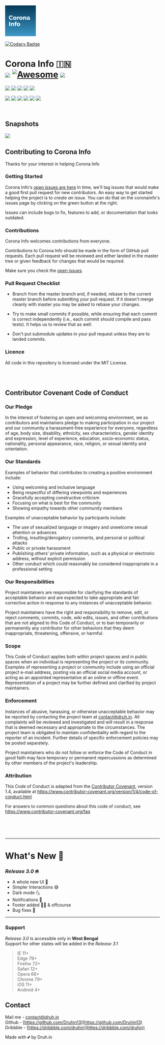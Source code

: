 <a href="https://coronavirusapp.github.io"><img src="https://raw.githubusercontent.com/Druhin13/corona/master/logo.png"></a>

[![Codacy Badge](https://api.codacy.com/project/badge/Grade/a66f29cbc49a4c7dbfacfdc4d8f9c105)](https://app.codacy.com/manual/Druhin13/corona?utm_source=github.com&utm_medium=referral&utm_content=Druhin13/corona&utm_campaign=Badge_Grade_Dashboard)
# Corona Info 🇮🇳<br><img src="https://img.shields.io/github/stars/Druhin13/corona?style=social">  [![Awesome](https://camo.githubusercontent.com/13c4e50d88df7178ae1882a203ed57b641674f94/68747470733a2f2f63646e2e7261776769742e636f6d2f73696e647265736f726875732f617765736f6d652f643733303566333864323966656437386661383536353265336136336531353464643865383832392f6d656469612f62616467652e737667)](https://github.com/soroushchehresa/awesome-coronavirus#applications-and-bots)  <a target="none" href="https://druh.in"><img src="https://img.shields.io/badge/Made%20by-Druhin-131313"></a>
<a href="https://coronavirusapp.github.io"><img src="https://img.shields.io/website?down_color=lightgrey&down_message=maintenance&up_color=green&up_message=online&url=https%3A%2F%2Fcoronavirusapp.github.io"></a>  <img src="https://img.shields.io/uptimerobot/ratio/7/m784709526-2cb60baaa86e5acb72fee78d">  <a href="https://www.ssllabs.com/ssltest/analyze?d=coronavirusapp.github.io"><img src="https://img.shields.io/badge/status-A%2B-brightgreen"></a>  <a href="https://github.com/Druhin13/corona"><img src="https://img.shields.io/github/last-commit/Druhin13/corona"></a>  <img src="https://img.shields.io/github/commits-since/Druhin13/corona/3.0">

<a href="https://github.com/Druhin13/corona/blob/master/LICENSE"><img src="https://img.shields.io/github/license/Druhin13/corona"></a>  <img src="https://img.shields.io/github/languages/code-size/Druhin13/corona"> <img src="https://img.shields.io/github/issues-raw/Druhin13/corona">  <img src="https://img.shields.io/github/v/release/Druhin13/corona">  <img src="https://img.shields.io/github/languages/count/Druhin13/corona">  <img src="https://img.shields.io/github/languages/top/Druhin13/corona?color=yellow">

<br>


## Snapshots

<img src="https://user-images.githubusercontent.com/46156118/78874152-91883900-7a69-11ea-904f-42d8516e55a4.png">


## Contributing to Corona Info

Thanks for your interest in helping Corona Info

### Getting Started

Corona Info's [open issues are here](https://github.com/Druhin13/corona/issues)
In time, we'll tag issues that would make a good first pull request for new contributors.
An easy way to get started helping the project is to *create an issue*.
You can do that on the coronainfo's issues page by clicking on the green button at the right.

Issues can include bugs to fix, features to add, or documentation that looks outdated. 

### Contributions

Corona Info welcomes contributions from everyone.

Contributions to Corona Info should be made in the form of GitHub pull requests.
Each pull request will be reviewed and either landed in the master tree
or given feedback for changes that would be required.

Make sure you check the [open issues](https://github.com/Druhin13/corona/issues).


### Pull Request Checklist

- Branch from the master branch and, if needed, rebase to the current master
  branch before submitting your pull request. If it doesn't merge cleanly with
  master you may be asked to rebase your changes.

- Try to make small commits if possible, while ensuring that each commit is
  correct independently (i.e., each commit should compile and pass tests).
  It helps us to review that as well.

- Don't put submodule updates in your pull request unless they are to landed
  commits.


### Licence

All code in this repository is licensed under the MIT License.

<br>
<br>

## Contributor Covenant Code of Conduct


### Our Pledge

In the interest of fostering an open and welcoming environment, we as
contributors and maintainers pledge to making participation in our project and
our community a harassment-free experience for everyone, regardless of age, body
size, disability, ethnicity, sex characteristics, gender identity and expression,
level of experience, education, socio-economic status, nationality, personal
appearance, race, religion, or sexual identity and orientation.

### Our Standards

Examples of behavior that contributes to creating a positive environment
include:

* Using welcoming and inclusive language
* Being respectful of differing viewpoints and experiences
* Gracefully accepting constructive criticism
* Focusing on what is best for the community
* Showing empathy towards other community members

Examples of unacceptable behavior by participants include:

* The use of sexualized language or imagery and unwelcome sexual attention or
 advances
* Trolling, insulting/derogatory comments, and personal or political attacks
* Public or private harassment
* Publishing others' private information, such as a physical or electronic
 address, without explicit permission
* Other conduct which could reasonably be considered inappropriate in a
 professional setting

### Our Responsibilities

Project maintainers are responsible for clarifying the standards of acceptable
behavior and are expected to take appropriate and fair corrective action in
response to any instances of unacceptable behavior.

Project maintainers have the right and responsibility to remove, edit, or
reject comments, commits, code, wiki edits, issues, and other contributions
that are not aligned to this Code of Conduct, or to ban temporarily or
permanently any contributor for other behaviors that they deem inappropriate,
threatening, offensive, or harmful.

### Scope

This Code of Conduct applies both within project spaces and in public spaces
when an individual is representing the project or its community. Examples of
representing a project or community include using an official project e-mail
address, posting via an official social media account, or acting as an appointed
representative at an online or offline event. Representation of a project may be
further defined and clarified by project maintainers.

### Enforcement

Instances of abusive, harassing, or otherwise unacceptable behavior may be
reported by contacting the project team at contact@druh.in. All
complaints will be reviewed and investigated and will result in a response that
is deemed necessary and appropriate to the circumstances. The project team is
obligated to maintain confidentiality with regard to the reporter of an incident.
Further details of specific enforcement policies may be posted separately.

Project maintainers who do not follow or enforce the Code of Conduct in good
faith may face temporary or permanent repercussions as determined by other
members of the project's leadership.

### Attribution

This Code of Conduct is adapted from the [Contributor Covenant][homepage], version 1.4,
available at https://www.contributor-covenant.org/version/1/4/code-of-conduct.html

[homepage]: https://www.contributor-covenant.org

For answers to common questions about this code of conduct, see
https://www.contributor-covenant.org/faq




<br>
<br>
<br>

<hr>




# What's New 👀
### _Release 3.0_ 🔥
- A whole new UI 🤩
- Simpler Interactions 😅
- Dark mode 🌜
- Notifications 🔔
- Footer added 📰📌
 & offcourse
- Bug fixes 🤭
<hr>

### Support

_Release 3.0_ is accessible only in **West Bengal**<br>
Support for other states will be added in the _Release 3.1_<br>

>IE 11+<br>
>Edge 79+<br>
>Firefox 72+<br>
>Safari 12+<br>
>Opera 66+<br>
>Chrome 79+<br>
>iOS 11+<br>
>Android 4+<br>

## Contact

 Mail me - [contact@druh.in](mailto:contact@druh.in)<br>
 Github - [https://github.com/Druhin13](https://github.com/Druhin13)<br>
 Dribbble - [https://dribbble.com/druhin](https://dribbble.com/druhin)<br>
 
Made with 💕 by  Druh.in

